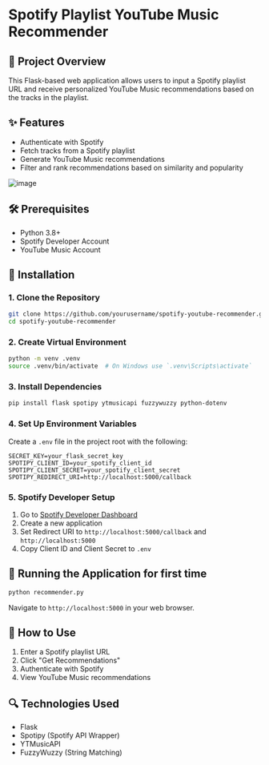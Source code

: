 # Spotify Playlist YouTube Music Recommender

## 📌 Project Overview

This Flask-based web application allows users to input a Spotify playlist URL and receive personalized YouTube Music recommendations based on the tracks in the playlist.

## ✨ Features

- Authenticate with Spotify
- Fetch tracks from a Spotify playlist
- Generate YouTube Music recommendations
- Filter and rank recommendations based on similarity and popularity

![image](https://github.com/user-attachments/assets/03aa3e17-6326-4f1d-a068-c386773afd1a)

## 🛠 Prerequisites

- Python 3.8+
- Spotify Developer Account
- YouTube Music Account

## 🔧 Installation

### 1. Clone the Repository
```bash
git clone https://github.com/yourusername/spotify-youtube-recommender.git
cd spotify-youtube-recommender
```

### 2. Create Virtual Environment
```bash
python -m venv .venv
source .venv/bin/activate  # On Windows use `.venv\Scripts\activate`
```

### 3. Install Dependencies
```bash
pip install flask spotipy ytmusicapi fuzzywuzzy python-dotenv
```

### 4. Set Up Environment Variables
Create a `.env` file in the project root with the following:
```
SECRET_KEY=your_flask_secret_key
SPOTIPY_CLIENT_ID=your_spotify_client_id
SPOTIPY_CLIENT_SECRET=your_spotify_client_secret
SPOTIPY_REDIRECT_URI=http://localhost:5000/callback
```

### 5. Spotify Developer Setup
1. Go to [Spotify Developer Dashboard](https://developer.spotify.com/dashboard/)
2. Create a new application
3. Set Redirect URI to `http://localhost:5000/callback` and `http://localhost:5000`
4. Copy Client ID and Client Secret to `.env`

## 🚀 Running the Application for first time

```bash
python recommender.py
```

Navigate to `http://localhost:5000` in your web browser.

## 📝 How to Use

1. Enter a Spotify playlist URL
2. Click "Get Recommendations"
3. Authenticate with Spotify
4. View YouTube Music recommendations

## 🔍 Technologies Used

- Flask
- Spotipy (Spotify API Wrapper)
- YTMusicAPI
- FuzzyWuzzy (String Matching)




